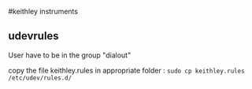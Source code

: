 #keithley instruments

## udevrules
User have to be in the group "dialout"


copy the file keithley.rules in appropriate folder :
`sudo cp keithley.rules /etc/udev/rules.d/`